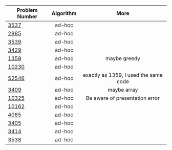 | Problem Number        | Algorithm  | More |
| ------------- |:-------------:|:-------------:|
|[3537](https://quera.ir/problemset/contest/3537)| ad-hoc ||
|[2885](https://quera.ir/problemset/contest/2885)| ad-hoc ||
|[3539](https://quera.ir/problemset/contest/3539)| ad-hoc ||
|[3429](https://quera.ir/problemset/contest/3429)| ad-hoc ||
|[1359](https://quera.ir/problemset/contest/1359)| ad-hoc |maybe greedy|
|[10230](https://quera.ir/problemset/contest/10230)|ad-hoc||
|[52546](https://quera.ir/problemset/contest/52546)|ad-hoc| exactly as 1359, I used the same code
|[3409](https://quera.ir/problemset/contest/3409)|ad-hoc|maybe array|
|[10325](https://quera.ir/problemset/contest/10325)| ad-hoc |Be aware of presentation error|
|[10162](https://quera.ir/problemset/contest/10162)|ad-hoc ||
|[4065](https://quera.ir/problemset/contest/4065)|ad-hoc||
|[3405](https://quera.ir/problemset/contest/3405)|ad-hoc ||
|[3414](https://quera.ir/problemset/contest/3414)|ad-hoc||
|[3538](https://quera.ir/problemset/contest/3538)|ad-hoc||